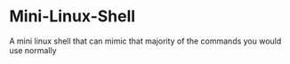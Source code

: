 # Mini-Linux-Shell
A mini linux shell that can mimic that majority of the commands you would use normally 
